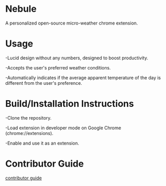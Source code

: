 # Nebule
A personalized open-source micro-weather chrome extension.

# Usage
-Lucid design without any numbers, designed to boost productivity. 

-Accepts the user's preferred weather conditions. 

-Automatically indicates if the average apparent temperature of the day is different from the user's preference. 

# Build/Installation Instructions
-Clone the repository.

-Load extension in developer mode on Google Chrome (chrome://extensions).

-Enable and use it as an extension. 


# Contributor Guide
[contributor guide](https://github.com/iecurius/nebule/blob/master/Contributors.md)
